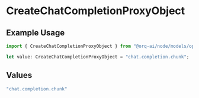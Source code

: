 # CreateChatCompletionProxyObject

## Example Usage

```typescript
import { CreateChatCompletionProxyObject } from "@orq-ai/node/models/operations";

let value: CreateChatCompletionProxyObject = "chat.completion.chunk";
```

## Values

```typescript
"chat.completion.chunk"
```